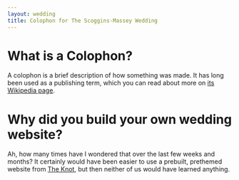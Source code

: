 ```yaml
---
layout: wedding
title: Colophon for The Scoggins-Massey Wedding
---
```


# What is a Colophon?

A colophon is a brief description of how something was made.  It has
long been used as a publishing term, which you can read about more on
[its Wikipedia page][colophon].

# Why did you build your own wedding website?

Ah, how many times have I wondered that over the last few weeks and
months?  It certainly would have been easier to use a prebuilt,
prethemed website from [The Knot](http://theknot.com), but then neither
of us would have learned anything.

[colophon]: http://en.wikipedia.org/wiki/Colophon_(publishing)
[maven pro]: http://www.google.com/webfonts/family?family=Maven+Pro&subset=latin
[shadows into light]: http://www.google.com/webfonts/family?family=Shadows+Into+Light&subset=latin
[open sans]: http://www.google.com/webfonts/family?family=Open+Sans&subset=latin

